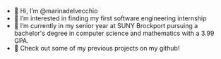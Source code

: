 - 👋 Hi, I’m @marinadelvecchio
- 👀 I’m interested in finding my first software engineering internship
- 🌱 I’m currently in my senior year at SUNY Brockport pursuing a bachelor's degree in computer science and mathematics with a 3.99 GPA.
- 💞️ Check out some of my previous projects on my github!
